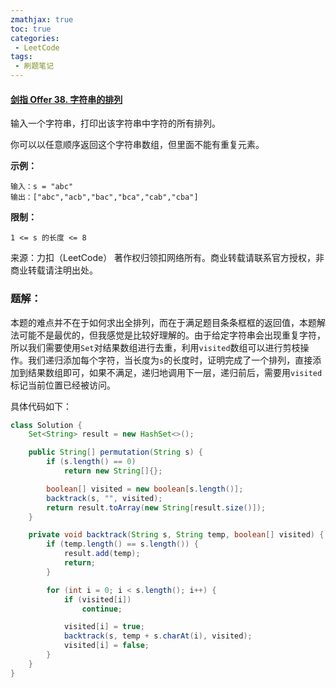 ```yaml
---
zmathjax: true
toc: true
categories:
 - LeetCode
tags:
 - 刷题笔记
---
```


#### [剑指 Offer 38. 字符串的排列](https://leetcode-cn.com/problems/zi-fu-chuan-de-pai-lie-lcof/)

输入一个字符串，打印出该字符串中字符的所有排列。

你可以以任意顺序返回这个字符串数组，但里面不能有重复元素。

<!--more-->

**示例：**

```
输入：s = "abc"
输出：["abc","acb","bac","bca","cab","cba"]
```

**限制：**

```
1 <= s 的长度 <= 8
```

来源：力扣（LeetCode）
著作权归领扣网络所有。商业转载请联系官方授权，非商业转载请注明出处。

### 题解：

本题的难点并不在于如何求出全排列，而在于满足题目条条框框的返回值，本题解法可能不是最优的，但我感觉是比较好理解的。由于给定字符串会出现重复字符，所以我们需要使用`Set`对结果数组进行去重，利用`visited`数组可以进行剪枝操作。我们递归添加每个字符，当长度为`s`的长度时，证明完成了一个排列，直接添加到结果数组即可，如果不满足，递归地调用下一层，递归前后，需要用`visited`标记当前位置已经被访问。

具体代码如下：

```java
class Solution {
    Set<String> result = new HashSet<>();

    public String[] permutation(String s) {
        if (s.length() == 0)
            return new String[]{};

        boolean[] visited = new boolean[s.length()];
        backtrack(s, "", visited);
        return result.toArray(new String[result.size()]);
    }

    private void backtrack(String s, String temp, boolean[] visited) {
        if (temp.length() == s.length()) {
            result.add(temp);
            return;
        }

        for (int i = 0; i < s.length(); i++) {
            if (visited[i])
                continue;

            visited[i] = true;
            backtrack(s, temp + s.charAt(i), visited);
            visited[i] = false;
        }
    }
}
```

